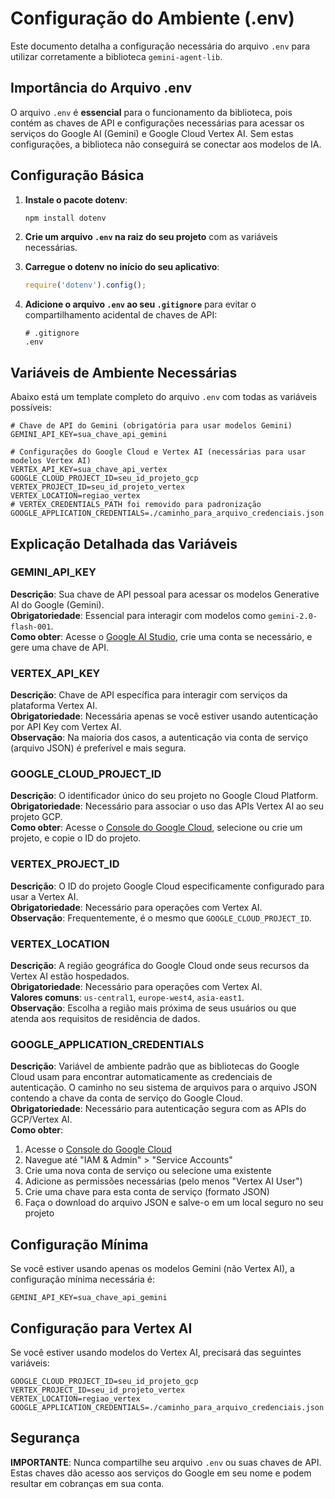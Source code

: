 # Configuração do Ambiente (.env)

Este documento detalha a configuração necessária do arquivo `.env` para utilizar corretamente a biblioteca `gemini-agent-lib`.

## Importância do Arquivo .env

O arquivo `.env` é **essencial** para o funcionamento da biblioteca, pois contém as chaves de API e configurações necessárias para acessar os serviços do Google AI (Gemini) e Google Cloud Vertex AI. Sem estas configurações, a biblioteca não conseguirá se conectar aos modelos de IA.

## Configuração Básica

1. **Instale o pacote dotenv**:
   ```bash
   npm install dotenv
   ```

2. **Crie um arquivo `.env` na raiz do seu projeto** com as variáveis necessárias.

3. **Carregue o dotenv no início do seu aplicativo**:
   ```javascript
   require('dotenv').config();
   ```

4. **Adicione o arquivo `.env` ao seu `.gitignore`** para evitar o compartilhamento acidental de chaves de API:
   ```
   # .gitignore
   .env
   ```

## Variáveis de Ambiente Necessárias

Abaixo está um template completo do arquivo `.env` com todas as variáveis possíveis:

```
# Chave de API do Gemini (obrigatória para usar modelos Gemini)
GEMINI_API_KEY=sua_chave_api_gemini

# Configurações do Google Cloud e Vertex AI (necessárias para usar modelos Vertex AI)
VERTEX_API_KEY=sua_chave_api_vertex
GOOGLE_CLOUD_PROJECT_ID=seu_id_projeto_gcp
VERTEX_PROJECT_ID=seu_id_projeto_vertex
VERTEX_LOCATION=regiao_vertex
# VERTEX_CREDENTIALS_PATH foi removido para padronização
GOOGLE_APPLICATION_CREDENTIALS=./caminho_para_arquivo_credenciais.json
```

## Explicação Detalhada das Variáveis

### GEMINI_API_KEY
**Descrição**: Sua chave de API pessoal para acessar os modelos Generative AI do Google (Gemini).  
**Obrigatoriedade**: Essencial para interagir com modelos como `gemini-2.0-flash-001`.  
**Como obter**: Acesse o [Google AI Studio](https://aistudio.google.com/app/apikey), crie uma conta se necessário, e gere uma chave de API.

### VERTEX_API_KEY
**Descrição**: Chave de API específica para interagir com serviços da plataforma Vertex AI.  
**Obrigatoriedade**: Necessária apenas se você estiver usando autenticação por API Key com Vertex AI.  
**Observação**: Na maioria dos casos, a autenticação via conta de serviço (arquivo JSON) é preferível e mais segura.

### GOOGLE_CLOUD_PROJECT_ID
**Descrição**: O identificador único do seu projeto no Google Cloud Platform.  
**Obrigatoriedade**: Necessário para associar o uso das APIs Vertex AI ao seu projeto GCP.  
**Como obter**: Acesse o [Console do Google Cloud](https://console.cloud.google.com/), selecione ou crie um projeto, e copie o ID do projeto.

### VERTEX_PROJECT_ID
**Descrição**: O ID do projeto Google Cloud especificamente configurado para usar a Vertex AI.  
**Obrigatoriedade**: Necessário para operações com Vertex AI.  
**Observação**: Frequentemente, é o mesmo que `GOOGLE_CLOUD_PROJECT_ID`.

### VERTEX_LOCATION
**Descrição**: A região geográfica do Google Cloud onde seus recursos da Vertex AI estão hospedados.  
**Obrigatoriedade**: Necessário para operações com Vertex AI.  
**Valores comuns**: `us-central1`, `europe-west4`, `asia-east1`.  
**Observação**: Escolha a região mais próxima de seus usuários ou que atenda aos requisitos de residência de dados.

### GOOGLE_APPLICATION_CREDENTIALS
**Descrição**: Variável de ambiente padrão que as bibliotecas do Google Cloud usam para encontrar automaticamente as credenciais de autenticação. O caminho no seu sistema de arquivos para o arquivo JSON contendo a chave da conta de serviço do Google Cloud.  
**Obrigatoriedade**: Necessário para autenticação segura com as APIs do GCP/Vertex AI.  
**Como obter**:
1. Acesse o [Console do Google Cloud](https://console.cloud.google.com/)
2. Navegue até "IAM & Admin" > "Service Accounts"
3. Crie uma nova conta de serviço ou selecione uma existente
4. Adicione as permissões necessárias (pelo menos "Vertex AI User")
5. Crie uma chave para esta conta de serviço (formato JSON)
6. Faça o download do arquivo JSON e salve-o em um local seguro no seu projeto

## Configuração Mínima

Se você estiver usando apenas os modelos Gemini (não Vertex AI), a configuração mínima necessária é:

```
GEMINI_API_KEY=sua_chave_api_gemini
```

## Configuração para Vertex AI

Se você estiver usando modelos do Vertex AI, precisará das seguintes variáveis:

```
GOOGLE_CLOUD_PROJECT_ID=seu_id_projeto_gcp
VERTEX_PROJECT_ID=seu_id_projeto_vertex
VERTEX_LOCATION=regiao_vertex
GOOGLE_APPLICATION_CREDENTIALS=./caminho_para_arquivo_credenciais.json
```

## Segurança

**IMPORTANTE**: Nunca compartilhe seu arquivo `.env` ou suas chaves de API. Estas chaves dão acesso aos serviços do Google em seu nome e podem resultar em cobranças em sua conta.
